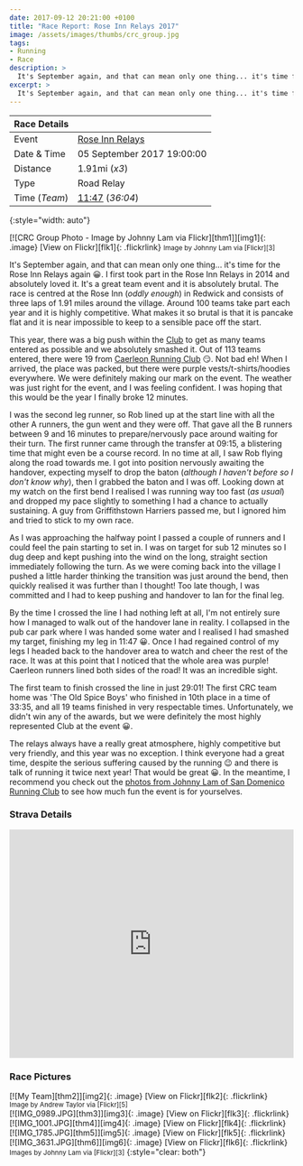```yaml
---
date: 2017-09-12 20:21:00 +0100
title: "Race Report: Rose Inn Relays 2017"
image: /assets/images/thumbs/crc_group.jpg
tags:
- Running
- Race
description: >
  It's September again, and that can mean only one thing... it's time for the Rose Inn Relays again :grinning:. I first took part in the Rose Inn Relays in 2014 and absolutely loved it. It's a great team event and it is absolutely brutal. The race is centred at the Rose Inn (_oddly enough_) in Redwick and consists of three laps of 1.91 miles around the village. Over 100 teams take part each year and it is highly competitive. What makes it so brutal is that it is pancake flat and it is near impossible to keep to a sensible pace off the start.
excerpt: >
  It's September again, and that can mean only one thing... it's time for the Rose Inn Relays again :grinning:. I first took part in the Rose Inn Relays in 2014 and absolutely loved it. It's a great team event and it is absolutely brutal. The race is centred at the Rose Inn (_oddly enough_) in Redwick and consists of three laps of 1.91 miles around the village. Over 100 teams take part each year and it is highly competitive. What makes it so brutal is that it is pancake flat and it is near impossible to keep to a sensible pace off the start.
---
```


| Race Details  |                            |
|---------------|----------------------------|
| Event         | [Rose Inn Relays][1]       |
| Date & Time   | 05 September 2017 19:00:00 |
| Distance      | 1.91mi (_x3_)              |
| Type          | Road Relay                 |
| Time (_Team_) | [11:47][2] (_36:04_)       |
{:style="width: auto"}

<div class='flickr image alignright'>
<span markdown ='1'>
  [![CRC Group Photo - Image by Johnny Lam via Flickr][thm1]][img1]{: .image}
  [View on Flickr][flk1]{: .flickrlink}
</span>
<small class='aligncentre' markdown='1'>Image by Johnny Lam via [Flickr][3]</small>
</div>

It's September again, and that can mean only one thing... it's time for the Rose Inn Relays again :grinning:. I first took part in the Rose Inn Relays in 2014 and absolutely loved it. It's a great team event and it is absolutely brutal. The race is centred at the Rose Inn (_oddly enough_) in Redwick and consists of three laps of 1.91 miles around the village. Around 100 teams take part each year and it is highly competitive. What makes it so brutal is that it is pancake flat and it is near impossible to keep to a sensible pace off the start.

This year, there was a big push within the [Club][4] to get as many teams entered as possible and we absolutely smashed it. Out of 113 teams entered, there were 19 from [Caerleon Running Club][4] :smirk:. Not bad eh! When I arrived, the place was packed, but there were purple vests/t-shirts/hoodies everywhere. We were definitely making our mark on the event. The weather was just right for the event, and I was feeling confident. I was hoping that this would be the year I finally broke 12 minutes. 

I was the second leg runner, so Rob lined up at the start line with all the other A runners, the gun went and they were off. That gave all the B runners between 9 and 16 minutes to prepare/nervously pace around waiting for their turn. The first runner came through the transfer at 09:15, a blistering time that might even be a course record. In no time at all, I saw Rob flying along the road towards me. I got into position nervously awaiting the handover, expecting myself to drop the baton (_although I haven't before so I don't know why_), then I grabbed the baton and I was off. Looking down at my watch on the first bend I realised I was running way too fast (_as usual_) and dropped my pace slightly to something I had a chance to actually sustaining. A guy from Griffithstown Harriers passed me, but I ignored him and tried to stick to my own race.

As I was approaching the halfway point I passed a couple of runners and I could feel the pain starting to set in. I was on target for sub 12 minutes so I dug deep and kept pushing into the wind on the long, straight section immediately following the turn. As we were coming back into the village I pushed a little harder thinking the transition was just around the bend, then quickly realised it was further than I thought! Too late though, I was committed and I had to keep pushing and handover to Ian for the final leg. 

By the time I crossed the line I had nothing left at all, I'm not entirely sure how I managed to walk out of the handover lane in reality. I collapsed in the pub car park where I was handed some water and I realised I had smashed my target, finishing my leg in 11:47 :grinning:. Once I had regained control of my legs I headed back to the handover area to watch and cheer the rest of the race. It was at this point that I noticed that the whole area was purple! Caerleon runners lined both sides of the road! It was an incredible sight. 

The first team to finish crossed the line in just 29:01! The first CRC team home was 'The Old Spice Boys' who finished in 10th place in a time of 33:35, and all 19 teams finished in very respectable times. Unfortunately, we didn't win any of the awards, but we were definitely the most highly represented Club at the event :grinning:.

The relays always have a really great atmosphere, highly competitive but very friendly, and this year was no exception. I think everyone had a great time, despite the serious suffering caused by the running :wink: and there is talk of running it twice next year! That would be great :grinning:. In the meantime, I recommend you check out the [photos from Johnny Lam of San Domenico Running Club][3] to see how much fun the event is for yourselves.

### Strava Details

<iframe height='405' width='100%' frameborder='0' allowtransparency='true' scrolling='no' src='https://www.strava.com/activities/1170038736/embed/da64c01f587af41288e5fa76abe16391a19d98db'></iframe>

### Race Pictures 

<div class='flickr image alignleft' markdown='1'>
<span markdown ='1'>
  [![My Team][thm2]][img2]{: .image} [View on Flickr][flk2]{: .flickrlink}
</span>
</div>
<small style='clear: both' markdown='1'>Image by Andrew Taylor via [Flickr][5]</small>

<div class="flickr image alignleft">
<span markdown ='1'>
  [![IMG_0989.JPG][thm3]][img3]{: .image} [View on Flickr][flk3]{: .flickrlink}
</span>
</div>
<div class="flickr image alignleft">
<span markdown ='1'>
  [![IMG_1001.JPG][thm4]][img4]{: .image} [View on Flickr][flk4]{: .flickrlink}
</span>
</div>
<div class="flickr image alignleft">
<span markdown ='1'>
  [![IMG_1785.JPG][thm5]][img5]{: .image} [View on Flickr][flk5]{: .flickrlink}
</span>
</div>
<div class="flickr image alignleft">
<span markdown ='1'>
  [![IMG_3631.JPG][thm6]][img6]{: .image} [View on Flickr][flk6]{: .flickrlink}
</span>
</div>
<small markdown='1'>Images by Johnny Lam via [Flickr][3]</small>
{:style="clear: both"}




[1]: http://my4.raceresult.com/79442/info?lang=en "my.race|result : : 2017 Rose Inn Relays, 05/09/2017"
[2]: http://my4.raceresult.com/79442/results?lang=en#1_602979 "my.race|result : : 2017 Rose Inn Relays, 05/09/2017"
[3]: https://flic.kr/s/aHsm8c3swM "2017 Rose Inn Relays | Flickr"
[4]: https://www.caerleonrunningclub.co.uk/ "caerleonrc"
[5]: https://www.flickr.com/photos/149739988@N02/ "Caerleon Running Club | Flickr"

[thm1]: https://c1.staticflickr.com/5/4365/37073965245_2f3b329630_n.jpg "CRC Group Photo - Image by Johnny Lam via Flickr"
[thm2]: http://farm5.static.flickr.com/4427/36657330990_19d17afd1e_m.jpg "My Team"
[thm3]: http://farm5.static.flickr.com/4393/36259446433_6752bfe90d_m.jpg "IMG_0989.JPG"
[thm4]: http://farm5.static.flickr.com/4338/36259415753_240dc96be1_m.jpg "IMG_1001.JPG"
[thm5]: http://farm5.static.flickr.com/4358/36900812512_e392ffaec2_m.jpg "IMG_1785.JPG"
[thm6]: http://farm5.static.flickr.com/4368/36667923160_b31d2c8e66_m.jpg "IMG_3631.JPG"

[img1]: https://c1.staticflickr.com/5/4365/37073965245_b8feb31027_o.jpg "CRC Group Photo - Image by Johnny Lam via Flickr"
[img2]: http://farm5.static.flickr.com/4427/36657330990_19d17afd1e_b.jpg "My Team"
[img3]: http://farm5.static.flickr.com/4393/36259446433_6752bfe90d_b.jpg "IMG_0989.JPG"
[img4]: http://farm5.static.flickr.com/4338/36259415753_240dc96be1_b.jpg "IMG_1001.JPG"
[img5]: http://farm5.static.flickr.com/4358/36900812512_e392ffaec2_b.jpg "IMG_1785.JPG"
[img6]: http://farm5.static.flickr.com/4368/36667923160_b31d2c8e66_b.jpg "IMG_3631.JPG"

[flk1]: https://www.flickr.com/photos/sandomenicorrc/37073965245/in/album-72157688688908545/
[flk2]: https://www.flickr.com/photos/149739988@N02/36657330990/
[flk3]: https://www.flickr.com/photos/sandomenicorrc/36259446433/
[flk4]: https://www.flickr.com/photos/sandomenicorrc/36259415753/
[flk5]: https://www.flickr.com/photos/sandomenicorrc/36900812512/
[flk6]: https://www.flickr.com/photos/sandomenicorrc/36667923160/
